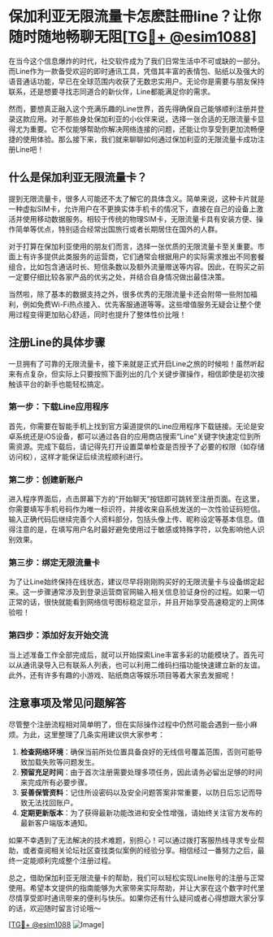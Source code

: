 # 保加利亚无限流量卡怎麽註冊line？让你随时随地畅聊无阻[[TG💪+ @esim1088](https://t.me/s/esim1088)]

在当今这个信息爆炸的时代，社交软件成为了我们日常生活中不可或缺的一部分。而Line作为一款备受欢迎的即时通讯工具，凭借其丰富的表情包、贴纸以及强大的语音通话功能，早已在全球范围内收获了无数忠实用户。无论你是需要与朋友保持联系，还是想要寻找志同道合的新伙伴，Line都能满足你的需求。

然而，要想真正融入这个充满乐趣的Line世界，首先得确保自己能够顺利注册并登录这款应用。对于那些身处保加利亚的小伙伴来说，选择一张合适的无限流量卡显得尤为重要。它不仅能够帮助你解决网络连接的问题，还能让你享受到更加流畅便捷的使用体验。那么接下来，我们就来聊聊如何通过保加利亚的无限流量卡成功注册Line吧！

## 什么是保加利亚无限流量卡？

提到无限流量卡，很多人可能还不太了解它的具体含义。简单来说，这种卡片就是一种虚拟SIM卡，允许用户在不更换实体手机卡的情况下，直接在自己的设备上激活并使用移动数据服务。相较于传统的物理SIM卡，无限流量卡具有安装方便、操作简单等优点，特别适合经常出国旅行或者长期居住在国外的人群。

对于打算在保加利亚使用的朋友们而言，选择一张优质的无限流量卡至关重要。市面上有许多提供此类服务的运营商，它们通常会根据用户的实际需求推出不同套餐组合，比如包含通话时长、短信条数以及额外流量赠送等内容。因此，在购买之前一定要仔细比较各家产品的优劣之处，并结合自身情况做出最佳决策。

当然啦，除了基本的数据支持之外，很多优秀的无限流量卡还会附带一些附加福利，例如免费Wi-Fi热点接入、优先客服通道等等。这些增值服务无疑会让整个使用过程变得更加贴心舒适，同时也提升了整体性价比哦！

## 注册Line的具体步骤

一旦拥有了可靠的无限流量卡，接下来就是正式开启Line之旅的时候啦！虽然听起来有点复杂，但实际上只要按照下面列出的几个关键步骤操作，相信即使是初次接触该平台的新手也能轻松搞定。

### 第一步：下载Line应用程序

首先，你需要在智能手机上找到官方渠道提供的Line应用程序下载链接。无论是安卓系统还是iOS设备，都可以通过各自的应用商店搜索“Line”关键字快速定位到所需资源。完成下载后，请记得先打开设置菜单检查是否授予了必要的权限（如存储访问权），这样才能保证后续流程顺利进行。

### 第二步：创建新账户

进入程序界面后，点击屏幕下方的“开始聊天”按钮即可跳转至注册页面。在这里，你需要填写手机号码作为唯一标识符，并接收来自系统发送的一次性验证码短信。输入正确代码后继续完善个人资料部分，包括头像上传、昵称设定等基本信息。值得注意的是，在填写用户名时最好避免使用过于敏感或特殊字符，以免影响他人识别效果。

### 第三步：绑定无限流量卡

为了让Line始终保持在线状态，建议尽早将刚刚购买好的无限流量卡与设备绑定起来。这一步骤通常涉及到登录运营商官网输入相关信息验证身份的过程。如果一切正常的话，很快就能看到网络信号图标稳定显示，并且开始享受高速稳定的上网体验啦！

### 第四步：添加好友开始交流

当上述准备工作全部完成后，就可以开始探索Line丰富多彩的功能模块了。首先可以从通讯录导入已有联系人列表，也可以利用二维码扫描功能快速建立新的友谊。此外，还有许多有趣的小游戏、贴纸商店等娱乐项目等着大家去发掘呢！

## 注意事项及常见问题解答

尽管整个注册流程相对简单明了，但在实际操作过程中仍然可能会遇到一些小麻烦。为此，这里整理了几条实用建议供大家参考：

1. **检查网络环境**：确保当前所处位置具备良好的无线信号覆盖范围，否则可能导致加载失败等问题发生。
2. **预留充足时间**：由于首次注册需要处理多项任务，因此请务必留出足够的时间来完成所有必要步骤。
3. **妥善保管资料**：记住所设密码以及安全问题答案非常重要，以防日后忘记而导致无法找回账户。
4. **定期更新版本**：为了获得最新功能改进和安全性增强，请始终关注官方发布的最新客户端版本通知。

如果不幸遇到了无法解决的技术难题，别担心！可以通过拨打客服热线寻求专业帮助，或者查阅相关论坛社区查找类似案例的经验分享。相信经过一番努力之后，最终一定能顺利完成整个注册过程。

总之，借助保加利亚无限流量卡的帮助，我们可以轻松实现Line账号的注册与正常使用。希望本文提供的指南能够为大家带来实际帮助，并让大家在这个数字时代里尽情享受即时通讯带来的便利与快乐。如果你还有什么疑问或者心得想跟大家分享的话，欢迎随时留言讨论哦～

[[TG💪+ @esim1088](https://t.me/s/esim1088) ![Image](https://i.postimg.cc/4NQfJmqS/Snipaste-2025-05-13-00-14-12.png)]